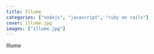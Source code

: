 ```yaml
---
title: Illume
categories: ["nodejs", "javascript", "ruby on rails"]
cover: illume.jpg
images: ["illume.jpg"]
---
```


Illume